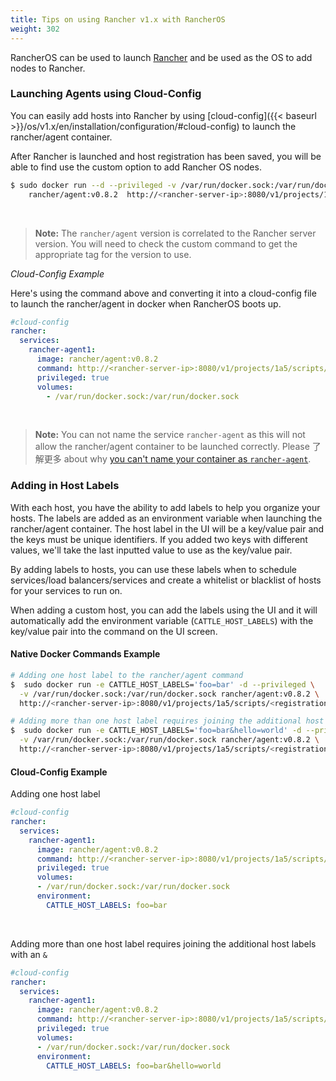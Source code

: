 ```yaml
---
title: Tips on using Rancher v1.x with RancherOS
weight: 302
---
```


RancherOS can be used to launch [Rancher](/rancher/) and be used as the OS to add nodes to Rancher.

### Launching Agents using Cloud-Config

You can easily add hosts into Rancher by using [cloud-config]({{< baseurl >}}/os/v1.x/en/installation/configuration/#cloud-config) to launch the rancher/agent container.

After Rancher is launched and host registration has been saved, you will be able to find use the custom option to add Rancher OS nodes.

```bash
$ sudo docker run --d --privileged -v /var/run/docker.sock:/var/run/docker.sock \
    rancher/agent:v0.8.2  http://<rancher-server-ip>:8080/v1/projects/1a5/scripts/<registrationToken>
```

<br>

> **Note:** The `rancher/agent` version is correlated to the Rancher server version. You will need to check the custom command to get the appropriate tag for the version to use.

_Cloud-Config Example_

Here's using the command above and converting it into a cloud-config file to launch the rancher/agent in docker when RancherOS boots up.

```yaml
#cloud-config
rancher:
  services:
    rancher-agent1:
      image: rancher/agent:v0.8.2
      command: http://<rancher-server-ip>:8080/v1/projects/1a5/scripts/<registrationToken>
      privileged: true
      volumes:
        - /var/run/docker.sock:/var/run/docker.sock
```
<br>

> **Note:** You can not name the service `rancher-agent` as this will not allow the rancher/agent container to be launched correctly. Please 了解更多 about why [you can't name your container as `rancher-agent`](https://rancher.com/docs/rancher/latest/zh/faqs/agents/#adding-in-name-rancher-agent).

### Adding in Host Labels

With each host, you have the ability to add labels to help you organize your hosts. The labels are added as an environment variable when launching the rancher/agent container. The host label in the UI will be a key/value pair and the keys must be unique identifiers. If you added two keys with different values, we'll take the last inputted value to use as the key/value pair.

By adding labels to hosts, you can use these labels when to schedule services/load balancers/services and create a whitelist or blacklist of hosts for your services to run on.

When adding a custom host, you can add the labels using the UI and it will automatically add the environment variable (`CATTLE_HOST_LABELS`) with the key/value pair into the command on the UI screen.

#### Native Docker Commands Example

```bash
# Adding one host label to the rancher/agent command
$  sudo docker run -e CATTLE_HOST_LABELS='foo=bar' -d --privileged \
  -v /var/run/docker.sock:/var/run/docker.sock rancher/agent:v0.8.2 \
  http://<rancher-server-ip>:8080/v1/projects/1a5/scripts/<registrationToken>

# Adding more than one host label requires joining the additional host labels with an `&`
$  sudo docker run -e CATTLE_HOST_LABELS='foo=bar&hello=world' -d --privileged \
  -v /var/run/docker.sock:/var/run/docker.sock rancher/agent:v0.8.2 \
  http://<rancher-server-ip>:8080/v1/projects/1a5/scripts/<registrationToken>
```

#### Cloud-Config Example

Adding one host label

```yaml
#cloud-config
rancher:
  services:
    rancher-agent1:
      image: rancher/agent:v0.8.2
      command: http://<rancher-server-ip>:8080/v1/projects/1a5/scripts/<registrationToken>
      privileged: true
      volumes:
      - /var/run/docker.sock:/var/run/docker.sock
      environment:
        CATTLE_HOST_LABELS: foo=bar
```
<br>

Adding more than one host label requires joining the additional host labels with an `&`

```yaml
#cloud-config
rancher:
  services:
    rancher-agent1:
      image: rancher/agent:v0.8.2
      command: http://<rancher-server-ip>:8080/v1/projects/1a5/scripts/<registrationToken>
      privileged: true
      volumes:
      - /var/run/docker.sock:/var/run/docker.sock
      environment:
        CATTLE_HOST_LABELS: foo=bar&hello=world
```
